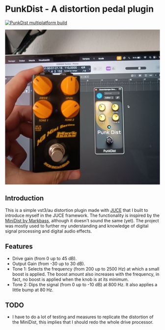 # PunkDist - A distortion pedal plugin
[![PunkDist multiplatform build](https://github.com/gmoican/PunkDist/actions/workflows/main.yml/badge.svg)](https://github.com/gmoican/PunkDist/actions/workflows/main.yml)

![DemoImage](docs/images/demo.jpg)

## Introduction
This is a simple vst3/au distortion plugin made with [JUCE](https://juce.com/) that I built to introduce myself in the JUCE framework. The functionality is inspired by the [MiniDist by Markbass](https://www.markbass.it/product/mb-mini-dist/), although it doesn't sound the same (yet). The project was mostly used to further my understanding and knowledge of digital signal processing and digital audio effects.

## Features
- Drive gain (from 0 up to 45 dB).
- Output Gain (from -30 up to 30 dB).
- Tone 1: Selects the frequency (from 200 up to 2500 Hz) at which a small boost is applied. The boost amount also increases with the frequency, in fact, no boost is applied when the knob is at its minimum. 
- Tone 2: Dips the signal (from 0 up to -10 dB) at 800 Hz. It also applies a little bump at 80 Hz.

## TODO
- I have to do a lot of testing and measures to replicate the distortion of the MiniDist, this implies that I should redo the whole drive processor.